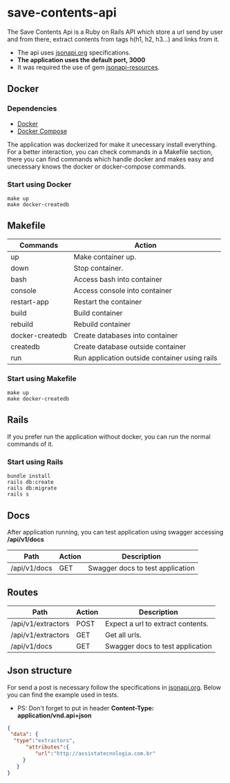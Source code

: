 # save-contents-api

The Save Contents Api is a Ruby on Rails API which store a url send by user and from there, extract contents from tags h(h1, h2, h3...) and links from it. 

* The api uses [jsonapi.org](http://jsonapi.org/) specifications. 
* **The application uses the default port, 3000**
* It was required the use of gem [jsonapi-resources](http://jsonapi-resources.com/v0.9/guide/serializer.html).

## Docker
### Dependencies
  * [Docker](https://docs.docker.com/install/)
  * [Docker Compose](https://docs.docker.com/compose/install/)
  
  The application was dockerized for make it unecessary install everything. For a better interaction, you can check commands in a Makefile section, there you can find commands which handle docker and makes easy and unecessary knows the docker or docker-compose commands.

### Start using Docker

```
make up
make docker-createdb
```


## Makefile

Commands          | Action                                         |
---               | ---                                            |
up                | Make container up.                             |
down              | Stop container.                                |
bash              | Access bash into container                     |
console           | Access console into container                  |
restart-app       | Restart the container                          |
build             | Build container                                |
rebuild           | Rebuild container                              |
docker-createdb   | Create databases into container                |
createdb          | Create database outside container              |
run               | Run application outside container using rails  |

### Start using Makefile

```
make up
make docker-createdb
```


## Rails
  If you prefer run the application without docker, you can run the normal commands of it.

### Start using Rails

```
bundle install
rails db:create
rails db:migrate
rails s
```

## Docs

After application running, you can test application using swagger accessing **/api/v1/docs**

Path                | Action  | Description                       |
---                 | ---     | ---                               |
/api/v1/docs        |  GET    | Swagger docs to test application  |


## Routes

Path                | Action  | Description                       |
---                 | ---     | ---                               |
/api/v1/extractors  |  POST   | Expect a url to extract contents. |
/api/v1/extractors  |  GET    | Get all urls.			  |
/api/v1/docs        |  GET    | Swagger docs to test application  |

## Json structure

For send a post is necessary follow the specifications in [jsonapi.org](http://jsonapi.org/). Below you can find the example used in tests. 

* PS: Don't forget to put in header **Content-Type: application/vnd.api+json**

```json
{
 "data": {
  "type":"extractors", 
	  "attributes":{
		 "url":"http://assistatecnologia.com.br"
     }
   }
}
```
